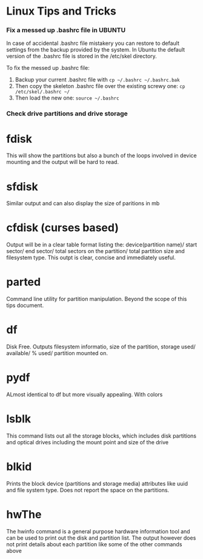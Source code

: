 # Linux Tips and Tricks


### Fix a messed up .bashrc file in UBUNTU
In case of accidental .bashrc file mistakery you can restore to default settings from the backup provided by the system.
In Ubuntu the default version of the .bashrc file is stored in the /etc/skel directory.

To fix the messed up .bashrc file:

1. Backup your current .bashrc file with 
```cp ~/.bashrc ~/.bashrc.bak```
2. Then copy the skeleton .bashrc file over the existing screwy one:
  ```cp /etc/skel/.bashrc ~/```
3. Then load the new one:
  ```source ~/.bashrc```


### Check drive partitions and drive storage
# fdisk
This will show the partitions but also a bunch of the loops involved in device mounting and the output will be hard to read.

# sfdisk
Similar output and can also display the size of paritions in mb

# cfdisk (curses based)
Output will be in a clear table format listing the: device(partition name)/ start sector/ end sector/ total sectors on the partition/ total partition size and filesystem type.
This outpt is clear, concise and immediately useful.

# parted
Command line utility for partition manipulation. Beyond the scope of this tips document.

# df
Disk Free. Outputs filesystem informatio, size of the partition, storage used/ available/ % used/ partition mounted on.

# pydf
ALmost identical to df but more visually appealing. With colors

# lsblk
This command lists out all the storage blocks, which includes disk partitions and optical drives including the mount point and size of the drive

# blkid
Prints the block device (partitions and storage media) attributes like uuid and file system type. Does not report the space on the partitions.

# hwThe 
The hwinfo command is a general purpose hardware information tool and can be used to print out the disk and partition list. The output however does not print details about each partition like some of the other commands above

